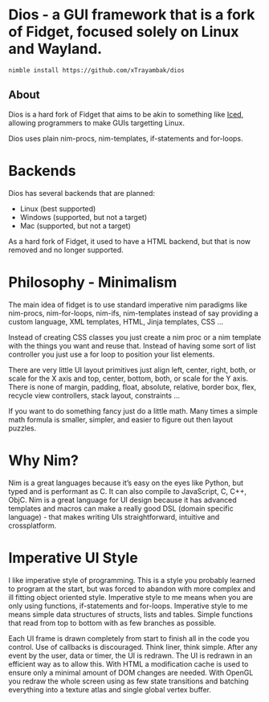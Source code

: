 # Dios - a GUI framework that is a fork of Fidget, focused solely on Linux and Wayland.

`nimble install https://github.com/xTrayambak/dios`

## About
Dios is a hard fork of Fidget that aims to be akin to something like [Iced](https://iced.rs), allowing programmers to make GUIs targetting Linux.

Dios uses plain nim-procs, nim-templates, if-statements and for-loops.

# Backends

Dios has several backends that are planned:
* Linux (best supported)
* Windows (supported, but not a target)
* Mac (supported, but not a target)

As a hard fork of Fidget, it used to have a HTML backend, but that is now removed and no longer supported.

# Philosophy - Minimalism

The main idea of fidget is to use standard imperative nim paradigms like nim-procs, nim-for-loops, nim-ifs, nim-templates instead of say providing a custom language, XML templates, HTML, Jinja templates, CSS ...

Instead of creating CSS classes you just create a nim proc or a nim template with the things you want and reuse that. Instead of having some sort of list controller you just use a for loop to position your list elements.

There are very little UI layout primitives just align left, center, right, both, or scale for the X axis and top, center, bottom, both, or scale for the Y axis. There is none of margin, padding, float, absolute, relative, border box, flex, recycle view controllers, stack layout, constraints ...

If you want to do something fancy just do a little math. Many times a simple math formula is smaller, simpler, and easier to figure out then layout puzzles.

# Why Nim?

Nim is a great languages because it’s easy on the eyes like Python, but typed and is performant as C. It can also compile to JavaScript, C, C++, ObjC. Nim is a great language for UI design because it has advanced templates and macros can make a really good DSL (domain specific language) - that makes writing UIs straightforward, intuitive and crossplatform.

# Imperative UI Style

I like imperative style of programming. This is a style you probably learned to program at the start, but was forced to abandon with more complex and ill fitting object oriented style. Imperative style to me means when you are only using functions, if-statements and for-loops. Imperative style to me means simple data structures of structs, lists and tables. Simple functions that read from top to bottom with as few branches as possible.

Each UI frame is drawn completely from start to finish all in the code you control. Use of callbacks is discouraged. Think liner, think simple. After any event by the user, data or timer, the UI is redrawn. The UI is redrawn in an efficient way as to allow this. With HTML a modification cache is used to ensure only a minimal amount of DOM changes are needed. With OpenGL you redraw the whole screen using as few state transitions and batching everything into a texture atlas and single global vertex buffer.
